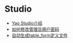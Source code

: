 # Studio

- [Yao Studio介绍](Yao%20Studio%E4%BB%8B%E7%BB%8D.md)
- [如何修改管理员用户密码](%E5%A6%82%E4%BD%95%E4%BF%AE%E6%94%B9%E7%AE%A1%E7%90%86%E5%91%98%E7%94%A8%E6%88%B7%E5%AF%86%E7%A0%81.md)
- [自动生成table_form定义文件](%E8%87%AA%E5%8A%A8%E7%94%9F%E6%88%90table_form%E5%AE%9A%E4%B9%89%E6%96%87%E4%BB%B6.md)